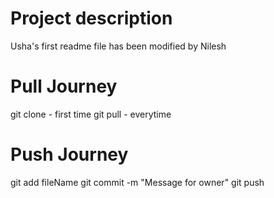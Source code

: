 # Project description

Usha's first readme file has been modified by Nilesh


# Pull Journey
git clone - first time
git pull - everytime


# Push Journey
git add fileName
git commit -m "Message for owner"
git push